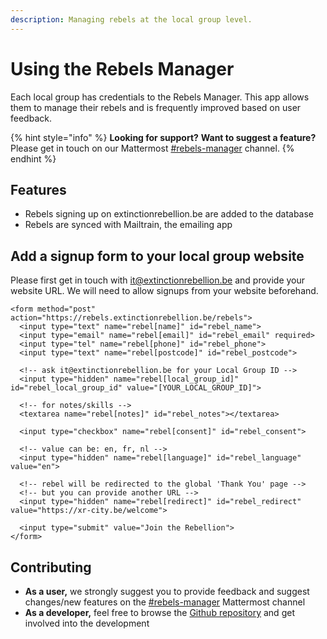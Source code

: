 ```yaml
---
description: Managing rebels at the local group level.
---
```


# Using the Rebels Manager

Each local group has credentials to the Rebels Manager. This app allows them to manage their rebels and is frequently improved based on user feedback.

{% hint style="info" %}
**Looking for support?** **Want to suggest a feature?** Please get in touch on our Mattermost [\#rebels-manager](https://organise.earth/xrbelgium/channels/rebels-manager) channel.
{% endhint %}

## Features

* Rebels signing up on extinctionrebellion.be are added to the database
* Rebels are synced with Mailtrain, the emailing app

## Add a signup form to your local group website

Please first get in touch with it@extinctionrebellion.be and provide your website URL. We will need to allow signups from your website beforehand.

```markup
<form method="post" action="https://rebels.extinctionrebellion.be/rebels">
  <input type="text" name="rebel[name]" id="rebel_name">
  <input type="email" name="rebel[email]" id="rebel_email" required>
  <input type="tel" name="rebel[phone]" id="rebel_phone">
  <input type="text" name="rebel[postcode]" id="rebel_postcode">

  <!-- ask it@extinctionrebellion.be for your Local Group ID -->
  <input type="hidden" name="rebel[local_group_id]" id="rebel_local_group_id" value="[YOUR_LOCAL_GROUP_ID]">

  <!-- for notes/skills -->
  <textarea name="rebel[notes]" id="rebel_notes"></textarea>

  <input type="checkbox" name="rebel[consent]" id="rebel_consent">

  <!-- value can be: en, fr, nl -->
  <input type="hidden" name="rebel[language]" id="rebel_language" value="en">

  <!-- rebel will be redirected to the global 'Thank You' page -->
  <!-- but you can provide another URL -->
  <input type="hidden" name="rebel[redirect]" id="rebel_redirect" value="https://xr-city.be/welcome">

  <input type="submit" value="Join the Rebellion">
</form>
```

## Contributing

* **As a user,** we strongly suggest you to provide feedback and suggest changes/new features on the [\#rebels-manager](https://organise.earth/xrbelgium/channels/rebels-manager) Mattermost channel
* **As a developer,** feel free to browse the [Github repository](https://github.com/extinctionrebellion/RebelsManager) and get involved into the development




